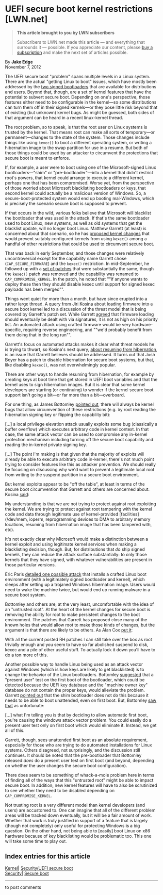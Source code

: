 # UEFI secure boot kernel restrictions [LWN.net]

> **This article brought to you by LWN subscribers**
> 
> Subscribers to LWN.net made this article — and everything that surrounds it — possible. If you appreciate our content, please [buy a subscription](/Promo/nst-nag3/subscribe) and make the next set of articles possible. 

By **Jake Edge**  
November 7, 2012 

The UEFI secure boot "problem" spans multiple levels in a Linux system. There are the actual "getting Linux to boot" issues, which have mostly been addressed by the [two signed bootloaders](/Articles/519618/) that are available for distributions and users. Beyond that, though, are a set of kernel features that have the potential to subvert secure boot. Depending on one's perspective, those features either need to be configurable in the kernel—so some distributions can turn them off in their signed kernels—or they pose little risk beyond that of existing (but unknown) kernel bugs. As might be guessed, both sides of that argument can be heard in a recent linux-kernel thread. 

The root problem, so to speak, is that the root user on Linux systems is trusted by the kernel. That means root can make all sorts of temporary—or permanent—changes to the state of the system. Those changes include things like using `kexec()` to boot a different operating system, or writing a hibernation image to the swap partition for use in a resume. But both of those things could be used by an attacker to circumvent the protections that secure boot is meant to enforce. 

If, for example, a user were to boot using one of the Microsoft-signed Linux bootloaders—"shim" or "pre-bootloader"—into a kernel that didn't restrict root's powers, that kernel could arrange to execute a different kernel, perhaps one that has been compromised. Worse yet, from the perspective of those worried about Microsoft blacklisting bootloaders or keys, that second kernel could actually be a malicious version of Windows. So, a secure-boot-protected system would end up booting mal-Windows, which is precisely the scenario secure boot is supposed to prevent. 

If that occurs in the wild, various folks believe that Microsoft will blacklist the bootloader that was used in the attack. If that's the same bootloader used to boot Linux, new systems, as well as old systems that get the blacklist update, will no longer boot Linux. Matthew Garrett (at least) is concerned about that scenario, so he has [proposed kernel changes](/Articles/514985/) that would prevent suitably configured kernels from using `kexec()` among a handful of other restrictions that could be used to circumvent secure boot. 

That was back in early September, and those changes were relatively uncontroversial except for the capability name Garrett chose (`CAP_SECURE_FIRMWARE`) and the `kexec()` restriction. In mid-September, he followed up with a [set of patches](/Articles/523420/) that were substantially the same, though the `kexec()` patch was removed and the capability was renamed to `CAP_COMPROMISE_KERNEL`. In the patch, he noted that ""if anyone wants to deploy these then they should disable kexec until support for signed kexec payloads has been merged"". 

Things went quiet for more than a month, but have since erupted into a rather large thread. A [query from Jiri Kosina](/Articles/523424/) about loading firmware into a secure boot kernel led to a discussion of the threat model that is being covered by Garrett's patch set. While Garrett [agreed](/Articles/523426/) that firmware loading should eventually be dealt with via signatures, it is not as high on his priority list. An automated attack using crafted firmware would be very hardware-specific, requiring reverse engineering, and ""we'd probably benefit from them doing that in the long run"". 

Garrett's focus on automated attacks makes it clear what threat models he is trying to thwart, so Kosina's next query, [about resuming from hibernation](/Articles/523431/), is an issue that Garrett believes should be addressed. It turns out that Josh Boyer has a patch to disable hibernation for secure boot systems, but that, like disabling `kexec()`, was not overwhelmingly popular. 

There are other ways to handle resuming from hibernation, for example by creating keys at boot time that get stored in UEFI boot variables and that the kernel uses to sign hibernation images. But it is clear that some kernel developers are starting (or continuing) to wonder if the kernel secure boot support isn't going a bit—or far more than a bit—overboard. 

For one thing, as James Bottomley [pointed out](/Articles/523437/), there will always be kernel bugs that allow circumvention of these restrictions (e.g. by root reading the hibernation signing key or flipping the capability bit): 

[...] a local privilege elevation attack usually exploits some bug (classically a buffer overflow) which executes arbitrary code in kernel context. In that case, the same attack vector can be used to compromise any in-kernel protection mechanism including turning off the secure boot capability and reading the in-kernel private signing key. 

[...] The point I'm making is that given that the majority of exploits will already be able to execute arbitrary code in-kernel, there's not much point trying to consider features like this as attacker prevention. We should really be focusing on discussing why we'd want to prevent a legitimate local root from writing to the suspend partition in a secure boot environment. 

But kernel exploits appear to be "off the table", at least in terms of the secure boot circumvention that Garrett and others are concerned about. Kosina [said](/Articles/523446/): 

My understanding is that we are not trying to protect against root exploiting the kernel. We are trying to protect against root tampering with the kernel code and data through legitimate use of kernel-provided [facilities] (/dev/mem, ioperm, reprogramming devices to DMA to arbitrary memory locations, resuming from hibernation image that has been tampered with, etc). 

It's not exactly clear why Microsoft would make a distinction between a kernel exploit and using legitimate kernel services when making a blacklisting decision, though. But, for distributions that _do_ ship signed kernels, they can reduce the attack surface substantially: to only those kernels that they have signed, with whatever vulnerabilities are present in those particular versions. 

Eric Paris [detailed one possible attack](/Articles/523449/) that installs a crafted Linux boot environment (with a legitimately signed bootloader and kernel), which sleeps after setting up a trojaned Windows hibernation image. Users would need to wake the machine twice, but would end up running malware in a secure boot system. 

Bottomley and others are, at the very least, uncomfortable with the idea of an "untrusted root". At the heart of the kernel changes for secure boot is removing the ability for root to make persistent changes to the boot environment. The patches that Garrett has proposed close many of the known holes that would allow root to make those kinds of changes, but the argument is that there are likely to be others. As Alan Cox [put it](/Articles/523396/): 

With all the current posted RH patches I can still take over the box as root trivially enough and you seem to have so far abolished suspend to disk, kexec and a pile of other useful stuff. To actually lock it down you'll have to do a ton more of this. 

Another possible way to handle Linux being used as an attack vector against Windows (which is how keys are likely to get blacklisted) is to change the behavior of the Linux bootloaders. Bottomley [suggested](/Articles/523455/) that a "present user" test on the first boot of the bootloader, which could be detected because the UEFI key database and the "machine owner key" database do not contain the proper keys, would alleviate the problem. Garrett [pointed out](/Articles/523456/) that the shim bootloader does not do this because it needs to be able to boot unattended, even on first boot. But, Bottomley [saw that](/Articles/523457/) as unfortunate: 

[...] what I'm telling you is that by deciding to allow automatic first boot, you're causing the windows attack vector problem. You could easily do a present user test only on first boot which would eliminate it. Instead, we get all of this. 

Garrett, though, sees unattended first boot as an absolute requirement, especially for those who are trying to do automated installations for Linux systems. Others disagreed, not surprisingly, and the discussion still continues. It should be noted that the pre-bootloader that Bottomley released _does_ do a present user test on first boot (and beyond, depending on whether the user changes the secure boot configuration). 

There does seem to be something of whack-a-mole problem here in terms of finding all of the ways that this "untrusted root" might be able to impact secure boot. In addition, new kernel features will have to also be scrutinized to see whether they need to be disabled depending on `CAP_COMPROMISE_KERNEL`. 

Not trusting root is a very different model than kernel developers (and users) are accustomed to. One can imagine that all of the different problem areas will be tracked down eventually, but it will be a fair amount of work. Whether that work is truly justified in support of a feature that is largely (though not completely) only useful for protecting Windows is a big question. On the other hand, not being able to [easily] boot Linux on x86 hardware because of key blacklisting would be problematic too. This one will take some time to play out. 

  
Index entries for this article  
---  
[Kernel](/Kernel/Index)| [Security/UEFI secure boot](/Kernel/Index#Security-UEFI_secure_boot)  
[Security](/Security/Index/)| [Secure boot](/Security/Index/#Secure_boot)  
  


* * *

to post comments 
